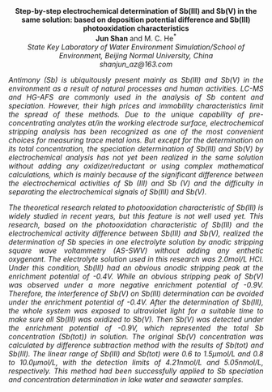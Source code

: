 <center><strong>Step-by-step electrochemical determination
of Sb(III) and Sb(V) in the same solution: based on deposition potential
difference and Sb(III) photooxidation characteristics</strong>
<center><strong>Jun Shan</strong> and M. C. He<sup>*</sup>


<center><i>State Key Laboratory of Water Environment Simulation/School of
Environment, Beijing Normal University, China</i>

<center><i>shanjun_az@163.com

<p style=text-align:justify>Antimony (Sb) is ubiquitously present mainly as Sb(III) and Sb(V) in the
environment as a result of natural processes and human activities. LC-MS
and HG-AFS are commonly used in the analysis of Sb content and
speciation. However, their high prices and immobility characteristics
limit the spread of these methods. Due to the unique capability of
pre-concentrating analytes at/in the working electrode surface,
electrochemical stripping analysis has been recognized as one of the
most convenient choices for measuring trace metal ions. But except for
the determination on its total concentration, the speciation
determination of Sb(III) and Sb(V) by electrochemical analysis has not
yet been realized in the same solution without adding any
oxidizer/reductant or using complex mathematical calculations, which is
mainly because of the significant difference between the electrochemical
activities of Sb (III) and Sb (V) and the difficulty in separating the
electrochemical signals of Sb(III) and Sb(V).

<p style=text-align:justify>The theoretical research related to photooxidation characteristic of
Sb(III) is widely studied in recent years, but this feature is not well
used yet. This research, based on the photooxidation characteristic of
Sb(III) and the electrochemical activity difference between Sb(III) and
Sb(V), realized the determination of Sb species in one electrolyte
solution by anodic stripping square wave voltammetry (AS-SWV) without
adding any enthetic oxygenant. The electrolyte solution used in this
research was 2.0mol/L HCl. Under this condition, Sb(III) had an obvious
anodic stripping peak at the enrichment potential of -0.4V. While an
obvious stripping peak of Sb(V) was observed under a more negative
enrichment potential of -0.9V. Therefore, the interference of Sb(V) on
Sb(III) determination can be avoided under the enrichment potential of
-0.4V. After the determination of Sb(III), the whole system was exposed
to ultraviolet light for a suitable time to make sure all Sb(III) was
oxidized to Sb(V). Then Sb(V) was detected under the enrichment
potential of -0.9V, which represented the total Sb concentration
(Sb(tot)) in solution. The original Sb(V) concentration was calculated
by difference subtraction method with the results of Sb(tot) and
Sb(III). The linear range of Sb(III) and Sb(tot) were 0.6 to 1.5μmol/L
and 0.8 to 10.0μmol/L, with the detection limits of 4.21nmol/L and
5.05nmol/L, respectively. This method had been successfully applied to
Sb speciation and concentration determination in lake water and seawater
samples.


